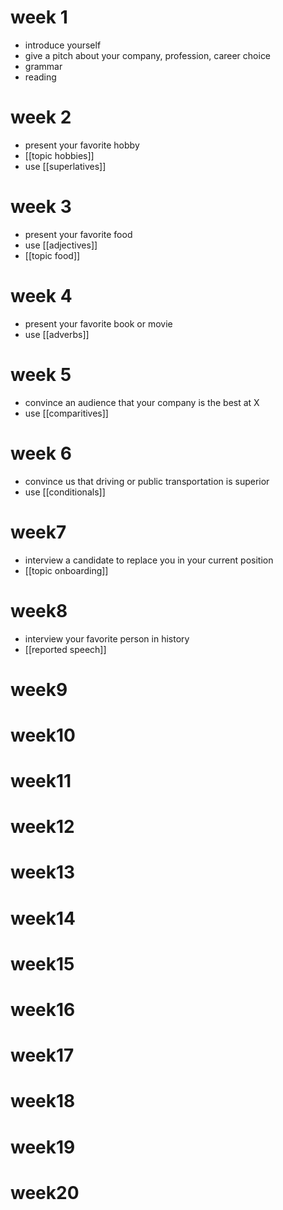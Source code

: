 # week 1
- introduce yourself
- give a pitch about your company, profession, career choice
- grammar
- reading


# week 2
- present your favorite hobby
- [[topic hobbies]]
- use [[superlatives]]

# week 3
- present your favorite food
- use [[adjectives]]
- [[topic food]]

# week 4 
- present your favorite book or movie
- use [[adverbs]]
# week 5
- convince an audience that your company is the best at X
- use [[comparitives]]

# week 6
- convince us that driving or public transportation is superior
- use [[conditionals]]


# week7 
- interview a candidate to replace you in your current position
- [[topic onboarding]]

# week8 
- interview your favorite person in history
- [[reported speech]]
# week9 
# week10 
# week11 
# week12 
# week13 
# week14 
# week15 
# week16 
# week17 
# week18 
# week19 
# week20